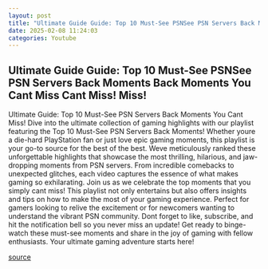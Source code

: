 ```yaml
---
layout: post
title: "Ultimate Guide Guide: Top 10 Must-See PSNSee PSN Servers Back Moments Back Moments You Cant Miss Cant Miss! Miss!"
date: 2025-02-08 11:24:03
categories: Youtube
---
```


## Ultimate Guide Guide: Top 10 Must-See PSNSee PSN Servers Back Moments Back Moments You Cant Miss Cant Miss! Miss!

Ultimate Guide: Top 10 Must-See PSN Servers Back Moments You Cant Miss!
Dive into the ultimate collection of gaming highlights with our playlist featuring the Top 10 Must-See PSN Servers Back Moments! Whether youre a die-hard PlayStation fan or just love epic gaming moments, this playlist is your go-to source for the best of the best. 
Weve meticulously ranked these unforgettable highlights that showcase the most thrilling, hilarious, and jaw-dropping moments from PSN servers. From incredible comebacks to unexpected glitches, each video captures the essence of what makes gaming so exhilarating. 
Join us as we celebrate the top moments that you simply cant miss! This playlist not only entertains but also offers insights and tips on how to make the most of your gaming experience. Perfect for gamers looking to relive the excitement or for newcomers wanting to understand the vibrant PSN community.
Dont forget to like, subscribe, and hit the notification bell so you never miss an update! Get ready to binge-watch these must-see moments and share in the joy of gaming with fellow enthusiasts. Your ultimate gaming adventure starts here!

[source](https://www.youtube.com/playlist?list=PL947U8j0XRTzShEasHPzCCJRIs6kgcUZN)
